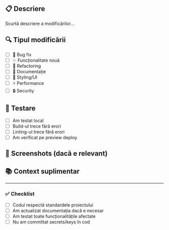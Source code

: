 ## 📋 Descriere

Scurtă descriere a modificărilor...

## 🔍 Tipul modificării

- [ ] 🐛 Bug fix
- [ ] ✨ Funcționalitate nouă
- [ ] 🔧 Refactoring
- [ ] 📝 Documentație
- [ ] 🎨 Styling/UI
- [ ] ⚡ Performance
- [ ] 🔒 Security

## 🧪 Testare

- [ ] Am testat local
- [ ] Build-ul trece fără erori
- [ ] Linting-ul trece fără erori
- [ ] Am verificat pe preview deploy

## 📸 Screenshots (dacă e relevant)

<!-- Adaugă screenshots pentru modificări UI -->

## 📚 Context suplimentar

<!-- Informații suplimentare despre modificare -->

---

### ✅ Checklist

- [ ] Codul respectă standardele proiectului
- [ ] Am actualizat documentația dacă e necesar
- [ ] Am testat toate funcționalitățile afectate
- [ ] Nu am committat secrets/keys în cod